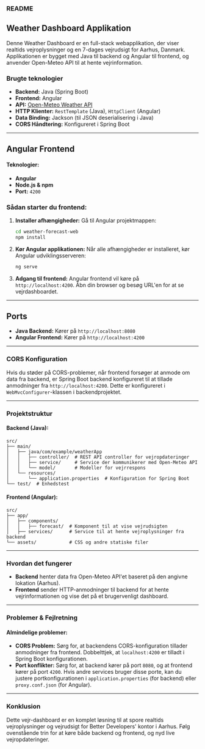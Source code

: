 ### README

## Weather Dashboard Applikation

Denne Weather Dashboard er en full-stack webapplikation, der viser realtids vejroplysninger og en 7-dages vejrudsigt for Aarhus, Danmark. Applikationen er bygget med Java til backend og Angular til frontend, og anvender Open-Meteo API til at hente vejrinformation.

### Brugte teknologier
- **Backend:** Java (Spring Boot)
- **Frontend:** Angular
- **API:** [Open-Meteo Weather API](https://open-meteo.com/)
- **HTTP Klienter:** `RestTemplate` (Java), `HttpClient` (Angular)
- **Data Binding:** Jackson (til JSON deserialisering i Java)
- **CORS Håndtering:** Konfigureret i Spring Boot

---

## Angular Frontend

#### Teknologier:
- **Angular**
- **Node.js & npm**
- **Port:** `4200`

### Sådan starter du frontend:

1. **Installer afhængigheder:**
   Gå til Angular projektmappen:
   ```bash
   cd weather-forecast-web
   npm install
   ```

2. **Kør Angular applikationen:**
   Når alle afhængigheder er installeret, kør Angular udviklingsserveren:
   ```bash
   ng serve
   ```

3. **Adgang til frontend:**
   Angular frontend vil køre på `http://localhost:4200`. Åbn din browser og besøg URL'en for at se vejrdashboardet.

---

## Ports

- **Java Backend:** Kører på `http://localhost:8080`
- **Angular Frontend:** Kører på `http://localhost:4200`

---

### CORS Konfiguration

Hvis du støder på CORS-problemer, når frontend forsøger at anmode om data fra backend, er Spring Boot backend konfigureret til at tillade anmodninger fra `http://localhost:4200`. Dette er konfigureret i `WebMvcConfigurer`-klassen i backendprojektet.

---

### Projektstruktur

#### Backend (Java):
```
src/
├── main/
│   ├── java/com/example/weatherApp
│   │   ├── controller/  # REST API controller for vejropdateringer
│   │   ├── service/     # Service der kommunikerer med Open-Meteo API
│   │   └── model/       # Modeller for vejrrespons
│   └── resources/
│       └── application.properties  # Konfiguration for Spring Boot
└── test/  # Enhedstest
```

#### Frontend (Angular):
```
src/
├── app/
│   ├── components/
│   │   ├── forecast/  # Komponent til at vise vejrudsigten
│   ├── services/      # Service til at hente vejroplysninger fra backend
└── assets/            # CSS og andre statiske filer
```

---

### Hvordan det fungerer

- **Backend** henter data fra Open-Meteo API'et baseret på den angivne lokation (Aarhus).
- **Frontend** sender HTTP-anmodninger til backend for at hente vejrinformationen og vise det på et brugervenligt dashboard.

---

### Problemer & Fejlretning

#### Almindelige problemer:
- **CORS Problem:** Sørg for, at backendens CORS-konfiguration tillader anmodninger fra frontend. Dobbelttjek, at `localhost:4200` er tilladt i Spring Boot konfigurationen.
- **Port konflikter:** Sørg for, at backend kører på port `8080`, og at frontend kører på port `4200`. Hvis andre services bruger disse porte, kan du justere portkonfigurationen i `application.properties` (for backend) eller `proxy.conf.json` (for Angular).

---

### Konklusion
Dette vejr-dashboard er en komplet løsning til at spore realtids vejroplysninger og vejrudsigt for Better Developers' kontor i Aarhus. Følg ovenstående trin for at køre både backend og frontend, og nyd live vejropdateringer.
